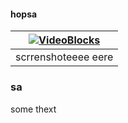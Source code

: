  
 #### hopsa
 
 | [![VideoBlocks](https://genki.physics.ucsd.edu/alja/eventdemo-scaled.png)](event-demo.png) | 
|:---:|
| scrrenshoteeee eere| 
 


### sa
some thext
